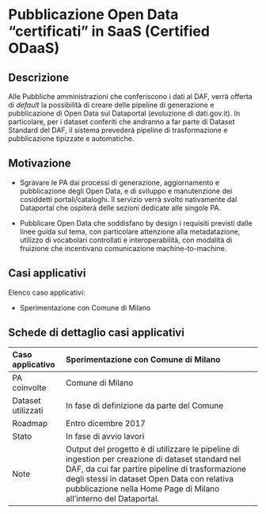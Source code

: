 # Pubblicazione Open Data “certificati” in SaaS (Certified ODaaS)


## Descrizione 
Alle Pubbliche amministrazioni che conferiscono i dati al DAF, verrà offerta di *default* la possibilità di creare delle pipeline di generazione e pubblicazione di Open Data sul Dataportal (evoluzione di dati.gov.it). In particolare, per i dataset conferiti che andranno a far parte di Dataset Standard del DAF, il sistema prevederà pipeline di trasformazione e pubblicazione tipizzate e automatiche.

## Motivazione

- Sgravare le PA dai processi di generazione, aggiornamento e pubblicazione degli Open Data, e di sviluppo e manutenzione dei cosiddetti portali/cataloghi. Il servizio verrà svolto nativamente dal Dataportal che ospiterà delle sezioni dedicate alle singole PA.

- Pubblicare Open Data che soddisfano by design i requisiti previsti dalle linee guida sul tema, con particolare attenzione alla metadatazione, utilizzo di vocabolari controllati e interoperabilità, con modalità di fruizione che incentivano comunicazione machine-to-machine.

## Casi applicativi

Elenco caso applicativi:

- Sperimentazione con Comune di Milano


## Schede di dettaglio casi applicativi

| Caso applicativo | Sperimentazione con Comune di Milano |
|:---|:---|
|  PA coinvolte | Comune di Milano |
| Dataset utilizzati | In fase di definizione da parte del Comune|
| Roadmap | Entro dicembre 2017 |
| Stato | In fase di avvio lavori |
| Note | Output del progetto è di utilizzare le pipeline di ingestion per creazione di dataset standard nel DAF, da cui far partire pipeline di trasformazione degli stessi in dataset Open Data con relativa pubblicazione nella Home Page di Milano all’interno del Dataportal. |

